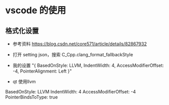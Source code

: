# vscode 的使用
## 格式化设置
* 参考资料 https://blog.csdn.net/core571/article/details/82867932
* 打开 setting json，搜索 C_Cpp.clang_format_fallbackStyle
* 我的设置
"{ BasedOnStyle: LLVM, IndentWidth: 4, AccessModifierOffset: -4, PointerAlignment: Left }"

* qt 使用llvm 

BasedOnStyle: LLVM
IndentWidth: 4
AccessModifierOffset: -4
PointerBindsToType: true